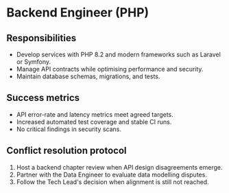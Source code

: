# Backend Engineer (PHP)

## Responsibilities
- Develop services with PHP 8.2 and modern frameworks such as Laravel or Symfony.
- Manage API contracts while optimising performance and security.
- Maintain database schemas, migrations, and tests.

## Success metrics
- API error-rate and latency metrics meet agreed targets.
- Increased automated test coverage and stable CI runs.
- No critical findings in security scans.

## Conflict resolution protocol
1. Host a backend chapter review when API design disagreements emerge.
2. Partner with the Data Engineer to evaluate data modelling disputes.
3. Follow the Tech Lead's decision when alignment is still not reached.
